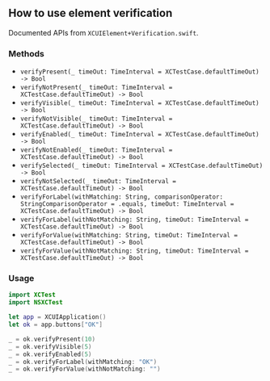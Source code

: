 ## How to use element verification

Documented APIs from `XCUIElement+Verification.swift`.

### Methods

- `verifyPresent(_ timeOut: TimeInterval = XCTestCase.defaultTimeOut) -> Bool`
- `verifyNotPresent(_ timeOut: TimeInterval = XCTestCase.defaultTimeOut) -> Bool`
- `verifyVisible(_ timeOut: TimeInterval = XCTestCase.defaultTimeOut) -> Bool`
- `verifyNotVisible(_ timeOut: TimeInterval = XCTestCase.defaultTimeOut) -> Bool`
- `verifyEnabled(_ timeOut: TimeInterval = XCTestCase.defaultTimeOut) -> Bool`
- `verifyNotEnabled(_ timeOut: TimeInterval = XCTestCase.defaultTimeOut) -> Bool`
- `verifySelected(_ timeOut: TimeInterval = XCTestCase.defaultTimeOut) -> Bool`
- `verifyNotSelected(_ timeOut: TimeInterval = XCTestCase.defaultTimeOut) -> Bool`
- `verifyForLabel(withMatching: String, comparisonOperator: StringComparisonOperator = .equals, timeOut: TimeInterval = XCTestCase.defaultTimeOut) -> Bool`
- `verifyForLabel(withNotMatching: String, timeOut: TimeInterval = XCTestCase.defaultTimeOut) -> Bool`
- `verifyForValue(withMatching: String, timeOut: TimeInterval = XCTestCase.defaultTimeOut) -> Bool`
- `verifyForValue(withNotMatching: String, timeOut: TimeInterval = XCTestCase.defaultTimeOut) -> Bool`

### Usage

```swift
import XCTest
import NSXCTest

let app = XCUIApplication()
let ok = app.buttons["OK"]

_ = ok.verifyPresent(10)
_ = ok.verifyVisible(5)
_ = ok.verifyEnabled(5)
_ = ok.verifyForLabel(withMatching: "OK")
_ = ok.verifyForValue(withNotMatching: "")
```



